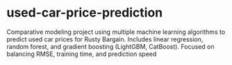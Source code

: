 # used-car-price-prediction
Comparative modeling project using multiple machine learning algorithms to predict used car prices for Rusty Bargain. Includes linear regression, random forest, and gradient boosting (LightGBM, CatBoost). Focused on balancing RMSE, training time, and prediction speed
